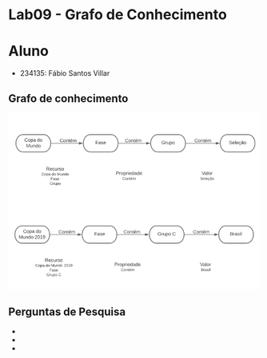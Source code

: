 # Lab09 - Grafo de Conhecimento
# Aluno
* 234135: Fábio Santos Villar
## Grafo de conhecimento
![Diagram1](images/Diagram1.png)
![Diagram2](images/Diagram2.png)
## Perguntas de Pesquisa 
*
*
*
